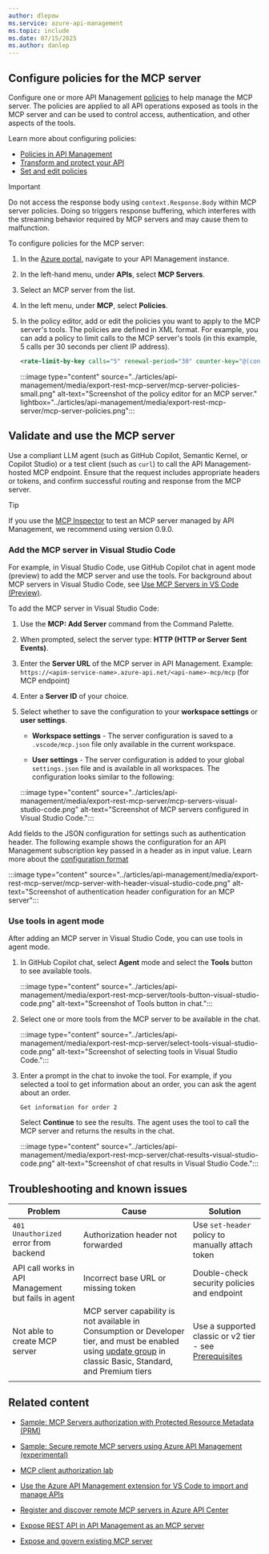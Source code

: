 ```yaml
---
author: dlepow
ms.service: azure-api-management
ms.topic: include
ms.date: 07/15/2025
ms.author: danlep
---
```

## Configure policies for the MCP server

Configure one or more API Management [policies](../articles/api-management/api-management-howto-policies.md) to help manage the MCP server. The policies are applied to all API operations exposed as tools in the MCP server and can be used to control access, authentication, and other aspects of the tools.

Learn more about configuring policies:

* [Policies in API Management](../articles/api-management/api-management-howto-policies.md)
* [Transform and protect your API](../articles/api-management/transform-api.md)
* [Set and edit policies](../articles/api-management/set-edit-policies.md)

> [!IMPORTANT]
> Do not access the response body using `context.Response.Body` within MCP server policies. Doing so triggers response buffering, which interferes with the streaming behavior required by MCP servers and may cause them to malfunction.

To configure policies for the MCP server:

1. In the [Azure portal](https://portal.azure.com), navigate to your API Management instance.
1. In the left-hand menu, under **APIs**, select **MCP Servers**.
1. Select an MCP server from the list.
1. In the left menu, under **MCP**, select **Policies**.
1. In the policy editor, add or edit the policies you want to apply to the MCP server's tools. The policies are defined in XML format. For example, you can add a policy to limit calls to the MCP server's tools (in this example, 5 calls per 30 seconds per client IP address).

    ```xml
    <rate-limit-by-key calls="5" renewal-period="30" counter-key="@(context.Request.IpAddress)" remaining-calls-variable-name="remainingCallsPerIP" />
    ```

    :::image type="content" source="../articles/api-management/media/export-rest-mcp-server/mcp-server-policies-small.png" alt-text="Screenshot of the policy editor for an MCP server." lightbox="../articles/api-management/media/export-rest-mcp-server/mcp-server-policies.png":::

## Validate and use the MCP server

Use a compliant LLM agent (such as GitHub Copilot, Semantic Kernel, or Copilot Studio) or a test client (such as `curl`) to call the API Management-hosted MCP endpoint. Ensure that the request includes appropriate headers or tokens, and confirm successful routing and response from the MCP server.

> [!TIP]
> If you use the [MCP Inspector](https://modelcontextprotocol.io/docs/tools/inspector) to test an MCP server managed by API Management, we recommend using version 0.9.0.

### Add the MCP server in Visual Studio Code

For example, in Visual Studio Code, use GitHub Copilot chat in agent mode (preview) to add the MCP server and use the tools. For background about MCP servers in Visual Studio Code, see [Use MCP Servers in VS Code (Preview)](https://code.visualstudio.com/docs/copilot/chat/mcp-servers).

To add the MCP server in Visual Studio Code:

1. Use the **MCP: Add Server** command from the Command Palette. 
1. When prompted, select the server type: **HTTP (HTTP or Server Sent Events)**.
1. Enter the **Server URL** of the MCP server in API Management. Example: `https://<apim-service-name>.azure-api.net/<api-name>-mcp/mcp` (for MCP endpoint)
1. Enter a **Server ID** of your choice.
1. Select whether to save the configuration to your **workspace settings** or **user settings**. 
    * **Workspace settings** - The server configuration is saved to a `.vscode/mcp.json` file only available in the current workspace.

    * **User settings** - The server configuration is added to your global `settings.json` file and is available in all workspaces. The configuration looks similar to the following:

    :::image type="content" source="../articles/api-management/media/export-rest-mcp-server/mcp-servers-visual-studio-code.png" alt-text="Screenshot of MCP servers configured in Visual Studio Code.":::
        
Add fields to the JSON configuration for settings such as authentication header. The following example shows the configuration for an API Management subscription key passed in a header as in input value. Learn more about the [configuration format](https://code.visualstudio.com/docs/copilot/chat/mcp-servers#_configuration-format)   

:::image type="content" source="../articles/api-management/media/export-rest-mcp-server/mcp-server-with-header-visual-studio-code.png" alt-text="Screenshot of authentication header configuration for an MCP server":::

### Use tools in agent mode

After adding an MCP server in Visual Studio Code, you can use tools in agent mode.

1. In GitHub Copilot chat, select **Agent** mode and select the **Tools** button to see available tools.

    :::image type="content" source="../articles/api-management/media/export-rest-mcp-server/tools-button-visual-studio-code.png" alt-text="Screenshot of Tools button in chat.":::

1. Select one or more tools from the MCP server to be available in the chat.

    :::image type="content" source="../articles/api-management/media/export-rest-mcp-server/select-tools-visual-studio-code.png" alt-text="Screenshot of selecting tools in Visual Studio Code.":::

1. Enter a prompt in the chat to invoke the tool. For example, if you selected a tool to get information about an order, you can ask the agent about an order. 

    ```copilot-prompt
    Get information for order 2
    ```

    Select **Continue** to see the results. The agent uses the tool to call the MCP server and returns the results in the chat.
    
    :::image type="content" source="../articles/api-management/media/export-rest-mcp-server/chat-results-visual-studio-code.png" alt-text="Screenshot of chat results in Visual Studio Code.":::

## Troubleshooting and known issues

| **Problem**                                | **Cause**                                 | **Solution**                                           |
|-------------------------------------------|-------------------------------------------|--------------------------------------------------------|
| `401 Unauthorized` error from backend           | Authorization header not forwarded        | Use `set-header` policy to manually attach token         |
| API call works in API Management but fails in agent | Incorrect base URL or missing token       | Double-check security policies and endpoint            |
| Not able to create MCP server           | MCP server capability is not available in Consumption or Developer tier, and must be enabled using [update group](../articles/api-management/configure-service-update-settings.md) in classic Basic, Standard, and Premium tiers  | Use a supported classic or v2 tier - see [Prerequisites](#prerequisites) |
|  | | |

## Related content

* [Sample: MCP Servers authorization with Protected Resource Metadata (PRM)](https://github.com/blackchoey/remote-mcp-apim-oauth-prm/)

* [Sample: Secure remote MCP servers using Azure API Management (experimental)](https://github.com/Azure-Samples/remote-mcp-apim-functions-python)

* [MCP client authorization lab](https://github.com/Azure-Samples/AI-Gateway/tree/main/labs/mcp-client-authorization)

* [Use the Azure API Management extension for VS Code to import and manage APIs](../articles/api-management/visual-studio-code-tutorial.md)

* [Register and discover remote MCP servers in Azure API Center](../articles/api-center/register-discover-mcp-server.md)

* [Expose REST API in API Management as an MCP server](../articles/api-management/export-rest-mcp-server.md)

* [Expose and govern existing MCP server](../articles/api-management/expose-existing-mcp-server.md)